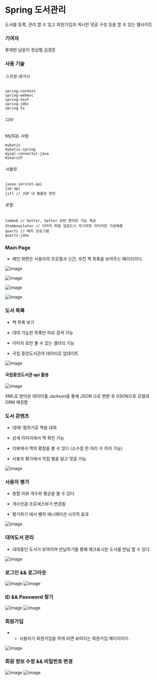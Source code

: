 # Spring 도서관리

 도서를 등록, 관리 할 수 있고 회원가입과 게시판 댓글 구성 등을 할 수 있는 웹사이트

### 기여자

류재현 남윤이 정상협 김경준

### 사용 기술

###### 스프링 레거시


```
spring-context
spring-webmvc
spring-test
spring-jdbc
spring-tx
```

###### 디비

MySQL 사용

```
mybatis
mybatis-spring
mysql-connector-java
HikariCP
```

###### 서블릿

```
javax.servlet-api
jsp-api
jstl // JSP 내 템플릿 엔진
```

###### 유틸

```
lombok // Getter, Setter 관련 편리한 기능 제공
thumbnailator // 이미지 파일 업로드시 자그마한 이미지로 가공해줌
quartz // 배치 프로그램
quartz-jobs
```


### Main Page

- 메인 화면은 사용자의 프로필과 신간, 추천 책 목록을 보여주는 페이지이다.


![image](https://user-images.githubusercontent.com/51068026/136132557-c2d0fcea-0901-42e4-80f1-3b3812cbd65b.png)

![image](https://user-images.githubusercontent.com/51068026/136132576-d2b19e23-3b01-4ae0-9f0f-01ac330492af.png)

![image](https://user-images.githubusercontent.com/51068026/136132606-d5f11c04-ab24-4b37-b7d4-e326710f1fac.png)

![image](https://user-images.githubusercontent.com/51068026/136132632-9947f32f-24dc-447f-8b67-21ee55b06477.png)

### 도서 목록

- 책 목록 보기 

- 대여 가능한 목록만 따로 검색 가능

- 이미지 로만 볼 수 있는 갤러리 기능

- 국립 중앙도서관의 데이터로 업데이트

![image](https://user-images.githubusercontent.com/51068026/136132681-48d60083-0066-4162-beea-702c33bb5725.png)

#### 국립중앙도서관 api 활용

![image](https://user-images.githubusercontent.com/51068026/136132960-9614bbf8-fce2-415c-b099-7541e1261535.png)

 XML로 받아온 데이터를 Jackson을 통해 JSON 으로 변환 후 GSON으로 모델과 ORM 매칭함


### 도서 콘텐츠

- 대여/ 찜하기로 책을 대여

- 상세 이미지에서 책 확인 가능

- 리뷰에서 책의 평점을 볼 수 있다 (소수점 한 자리 수 까지 가능)

- 사용자 평가에서 직접 별을 달고 댓글 가능

![image](https://user-images.githubusercontent.com/51068026/136133056-514fc964-b978-4a60-977c-a99e6ef601c1.png)

### 사용자 평가

-  총합 리뷰 개수와 평균을 볼 수 있다.

- 개수만큼 프로세스바가 변경됨

- 평가하기 에서 별의 애니메이션 시각적 효과

 ![image](https://user-images.githubusercontent.com/51068026/136133087-2d9215d7-f061-414b-b830-e05948b1e23a.png)
 
 ### 대여도서 관리
 
 - 대여중인 도서가 보여지며 반납하기를 통해 체크표시된 도서를 반납 할 수 있다.

![image](https://user-images.githubusercontent.com/51068026/136133292-c9397b50-4369-4689-b1fc-e245d45b43ed.png)

### 로그인 && 로그아웃

![image](https://user-images.githubusercontent.com/51068026/136133320-fad12730-05b8-4c8d-9e76-21b4ef9da6ed.png)
![image](https://user-images.githubusercontent.com/51068026/136133322-b9229bbc-a7cb-4450-b0a9-14c349fbc8a1.png)

### ID && Password 찾기

![image](https://user-images.githubusercontent.com/51068026/136133385-50372dbe-2a66-42e7-9685-79c152ab4bd1.png)
![image](https://user-images.githubusercontent.com/51068026/136133390-7d8d5b91-3b80-4778-a65d-17f6d7974399.png)

### 회원가입

- - 사용자가 회원가입을 하게 되면 보여지는 회원가입 페이지이다.

![image](https://user-images.githubusercontent.com/51068026/136133415-1fa893f3-8512-482a-b0cb-3b23ab0f0712.png)

### 회원 정보 수정 && 비밀번호 변경

![image](https://user-images.githubusercontent.com/51068026/136133477-18f4bf36-6da4-4402-bd2a-1929475fed5c.png)
![image](https://user-images.githubusercontent.com/51068026/136133483-16f8e87b-f7bc-4923-b8fc-29d0de6186a7.png)


